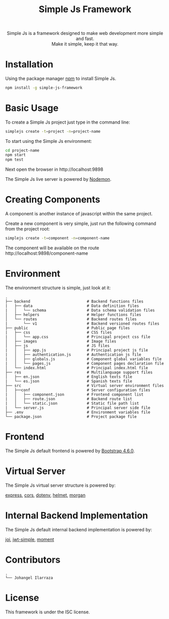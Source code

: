 <h1 align="center">
    Simple Js Framework
</h1>
<br>
<p align="center">
    Simple Js is a framework designed to make web development more simple and fast.
    <br>
    Make it simple, keep it that way.
<p> 

# Installation

Using the package manager [npm](https://www.npmjs.com/get-npm) to install Simple Js.

```bash
npm install -g simple-js-framework
```

# Basic Usage

To create a Simple Js project just type in the command line:

```bash
simplejs create -t=project -n=project-name
```

To start using the Simple Js environment:

```bash
cd project-name
npm start
npm test
```

Next open the browser in http://localhost:9898 

The Simple Js live server is powered by [Nodemon](https://www.npmjs.com/package/nodemon).

# Creating Components

A component is another instance of javascript within the same project. 

Create a new component is very simple, just run the following command from the project root:

```bash
simplejs create -t=component -n=component-name
```

The component will be available on the route http://localhost:9898/component-name

# Environment

The environment structure is simple, just look at it:

    .
    ├── backend                         # Backend functions files
    |   ├── data                        # Data definition files
    |   │   └── schema                  # Data schema validation files
    │   ├── helpers                     # Helper functions files
    │   └── routes                      # Backend routes files
    |       └── v1                      # Backend versioned routes files
    ├── public                          # Public page files
    |   ├── css                         # CSS files
    |   │   └── app.css                 # Principal project css file
    │   ├── images                      # Image files
    │   ├── js                          # JS files
    |   │   ├── app.js                  # Principal project js file
    |   │   ├── authentication.js       # Authentication js file
    |   │   ├── globals.js              # Component global variables file
    |   │   └── pages.js                # Component pages declaration file
    │   └── index.html                  # Principal index.html file
    ├── res                             # Multilanguage support files
    │   ├── en.json                     # English texts file
    |   └── es.json                     # Spanish texts file
    ├── src                             # Virtual server environment files
    │   ├──conf                         # Server configuration files
    |   │   ├── component.json          # Frontend component list
    |   │   ├── route.json              # Backend route list
    |   │   └── static.json             # Static file path list
    |   └── server.js                   # Principal server side file
    ├── .env                            # Environment variables file
    └── package.json                    # Project package file

# Frontend

The Simple Js default frontend is powered by [Bootstrap 4.6.0](https://getbootstrap.com/docs/4.6/getting-started/introduction/).

# Virtual Server

The Simple Js virtual server structure is powered by:

[express](https://www.npmjs.com/package/express),
[cors](https://www.npmjs.com/package/cors),
[dotenv](https://www.npmjs.com/package/dotenv),
[helmet](https://www.npmjs.com/package/helmet),
[morgan](https://www.npmjs.com/package/morgan)

# Internal Backend Implementation

The Simple Js default internal backend implementation is powered by:

[joi](https://www.npmjs.com/package/joi),
[jwt-simple](https://www.npmjs.com/package/jwt-simple),
[moment](https://www.npmjs.com/package/moment)

# Contributors

    .
    └── Johangel Ilarraza

# License

This framework is under the ISC license.

